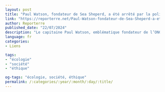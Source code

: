 ```yaml
---
layout: post
title: "Paul Watson, fondateur de Sea Sheperd, a été arrêté par la police danoise"
link: "https://reporterre.net/Paul-Watson-fondateur-de-Sea-Sheperd-a-ete-arrete-par-la-police-danoise"
author: Reporterre
published_date: "22/07/2024"
description: "Le capitaine Paul Watson, emblématique fondateur de l’ONG de défense des océans Sea Sheperd, a été arrêté par la police danoise, dimanche 21 juillet au matin. Paul Watson a été intercepté alors qu’il faisait route avec son équipage de 25 bénévoles vers le passage du Nord-Ouest (situé aux abords de l’océan Arctique) afin d’« intercepter » le Kangei Maru, le nouveau navire baleinier géant du Japon. Lors d’une escale à Nuuk — la capitale du Groenland, territoire autonome du Danemark —, une douzaine de policiers et de membres des forces spéciales danoises sont montés à bord du navire de Sea Shepherd, ont menotté son fondateur et l’ont embarqué dans une camionnette."
language: fr
categories:
- Liens

tags:
- "écologie"
- "société"
- "éthique"

og-tags: "écologie, société, éthique"
permalink: /:categories/:year/:month/:day/:title/
---
```

